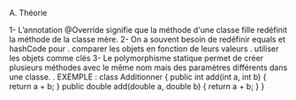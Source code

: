 A. Théorie

1- L’annotation @Override signifie que la méthode d'une classe fille redéfinit la méthode de la classe mère.
2- On a souvent besoin de redéfinir equals et hashCode pour
  . comparer les objets en fonction de leurs valeurs
  . utiliser les objets comme clés
3- Le polymorphisme statique permet de créer plusieurs méthodes avec le même nom mais des paramètres différents dans une classe.
  . EXEMPLE :
    class Additionner {
      public int add(int a, int b) {
        return a + b;
      }
      public double add(double a, double b) {
        return a + b;
      }
    }
